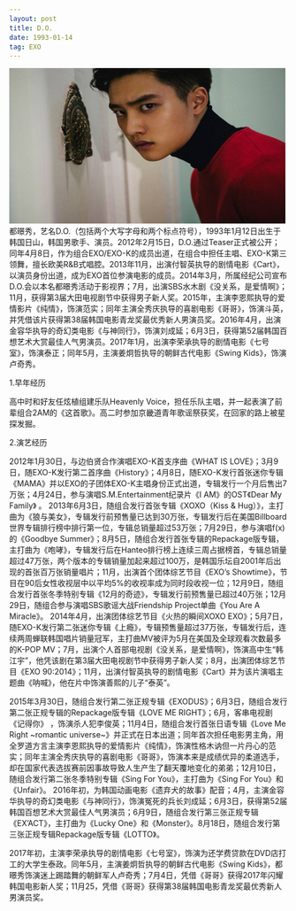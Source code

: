 ```yaml
---
layout: post
title: D.O.
date: 1993-01-14
tag: EXO
---
```

<img src="/images/posts/codeless/D.O..jpg" height="281" width="500">
都暻秀，艺名D.O.（包括两个大写字母和两个标点符号），1993年1月12日出生于韩国日山，韩国男歌手、演员。2012年2月15日，D.O.通过Teaser正式被公开；同年4月8日，作为组合EXO/EXO-K的成员出道，在组合中担任主唱、EXO-K第三领舞，擅长欧美R&B式唱腔。2013年11月，出演付智英执导的剧情电影《Cart》，以演员身份出道，成为EXO首位参演电影的成员。2014年3月，所属经纪公司宣布D.O.会以本名都暻秀活动于影视界；7月，出演SBS水木剧《没关系，是爱情啊》；11月，获得第3届大田电视剧节中获得男子新人奖。2015年，主演李恩熙执导的爱情影片《纯情》，饰演范实；同年主演全秀庆执导的喜剧电影《哥哥》，饰演斗英，并凭借该片获得第38届韩国电影青龙奖最优秀新人男演员奖。2016年4月，出演金容华执导的奇幻类电影《与神同行》，饰演刘成延；6月3日，获得第52届韩国百想艺术大赏最佳人气男演员。2017年1月，出演李荣承执导的剧情电影《七号室》，饰演泰正；同年5月，主演姜炯哲执导的朝鲜古代电影《Swing Kids》，饰演卢奇秀。


1.早年经历

高中时和好友任炫植组建乐队Heavenly Voice，担任乐队主唱，并一起表演了前辈组合2AM的《这首歌》。高二时参加京畿道青年歌谣祭获奖，在回家的路上被星探发掘。

2.演艺经历

2012年1月30日，与边伯贤合作演唱EXO-K首支序曲《WHAT IS LOVE》；3月9日，随EXO-K发行第二首序曲《History》；4月8日，随EXO-K发行首张迷你专辑《MAMA》并以EXO的子团体EXO-K主唱身份正式出道，专辑发行一个月后售出7万张；4月24日，参与演唱S.M.Entertainment纪录片《I AM》的OST《Dear My Family》 。
2013年6月3日，随组合发行首张专辑《XOXO（Kiss & Hug）》，主打曲为《狼与美女》，专辑发行前预售量已达到30万张，专辑发行后在美国Billboard世界专辑排行榜中排行第一位，专辑总销量超过53万张；7月29日，参与演唱f(x)的《Goodbye Summer》；8月5日，随组合发行首张专辑的Repackage版专辑，主打曲为《咆哮》，专辑发行后在Hanteo排行榜上连续三周占据榜首，专辑总销量超过47万张，两个版本的专辑销量加起来超过100万，是韩国乐坛自2001年后出现的首张百万张销量唱片；11月，出演首个团体综艺节目《EXO’s Showtime》，节目在90后女性收视层中以平均5%的收视率成为同时段收视一位；12月9日，随组合发行首张冬季特别专辑《12月的奇迹》，专辑发行前预售量已超过40万张；12月29日，随组合参与演唱SBS歌谣大战Friendship Project单曲《You Are A Miracle》。
2014年4月，出演团体综艺节目《火热的瞬间XOXO EXO》；5月7日，随EXO-K发行第二张迷你专辑《上瘾》，专辑预售量超过37万张，专辑发行后，连续两周蝉联韩国唱片销量冠军，主打曲MV被评为5月在美国及全球观看次数最多的K-POP MV；7月，出演个人首部电视剧《没关系，是爱情啊》，饰演高中生“韩江宇”，他凭该剧在第3届大田电视剧节中获得男子新人奖；8月，出演团体综艺节目《EXO 90:2014》；11月，出演付智英执导的剧情电影《Cart》并为该片演唱主题曲《呐喊》，他在片中饰演善熙的儿子“泰英”。

2015年3月30日，随组合发行第二张正规专辑《EXODUS》；6月3日，随组合发行第二张正规专辑的Repackage版专辑《LOVE ME RIGHT》；6月，客串电视剧《记得你》
，饰演杀人犯李俊英；11月4日，随组合发行首张日语专辑《Love Me Right ~romantic universe~》并正式在日本出道；同年首次担任电影男主角，用全罗道方言主演李恩熙执导的爱情影片《纯情》，饰演性格木讷但一片丹心的范实；同年主演全秀庆执导的喜剧电影《哥哥》，饰演本来是成绩优异的柔道选手，却在国家代表选拔赛前因事故导致人生产生了翻天覆地变化的弟弟；12月10日，随组合发行第二张冬季特别专辑《Sing For You》，主打曲为《Sing For You》和《Unfair》。
2016年初，为韩国动画电影《遗弃犬的故事》配音；4月，主演金容华执导的奇幻类电影《与神同行》，饰演冤死的兵长刘成延；6月3日，获得第52届韩国百想艺术大赏最佳人气男演员；6月9日，随组合发行第三张正规专辑《EX’ACT》，主打曲为《Lucky One》和《Monster》。8月18日，随组合发行第三张正规专辑Repackage版专辑《LOTTO》。

2017年初，主演李荣承执导的剧情电影《七号室》，饰演为还学费贷款在DVD店打工的大学生泰政。同年5月，主演姜炯哲执导的朝鲜古代电影《Swing Kids》，都暻秀饰演迷上踢踏舞的朝鲜军人卢奇秀；7月4日，凭借《哥哥》获得2017年闪耀韩国电影新人奖；11月25，凭借《哥哥》获得第38届韩国电影青龙奖最优秀新人男演员奖。 
